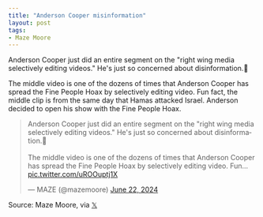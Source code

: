 ```yaml
---
title: "Anderson Cooper misinformation"
layout: post
tags:
- Maze Moore
---
```


Anderson Cooper just did an entire segment on the "right wing media selectively editing videos." He's just so concerned about disinformation.🤪

The middle video is one of the dozens of times that Anderson Cooper has spread the Fine People Hoax by selectively editing video. Fun fact, the middle clip is from the same day that Hamas attacked Israel. Anderson decided to open his show with the Fine People Hoax.

<blockquote class="twitter-tweet"><p lang="en" dir="ltr">Anderson Cooper just did an entire segment on the &quot;right wing media selectively editing videos.&quot; He&#39;s just so concerned about disinformation.🤪<br><br>The middle video is one of the dozens of times that Anderson Cooper has spread the Fine People Hoax by selectively editing video. Fun… <a href="https://t.co/uROOuptj1X">pic.twitter.com/uROOuptj1X</a></p>&mdash; MAZE (@mazemoore) <a href="https://twitter.com/mazemoore/status/1804323008162537490?ref_src=twsrc%5Etfw">June 22, 2024</a></blockquote> <script async src="https://platform.twitter.com/widgets.js" charset="utf-8"></script>

Source: Maze Moore, via [𝕏](https://x.com)
